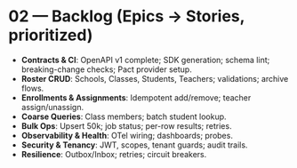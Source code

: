 # 02 — Backlog (Epics → Stories, prioritized)

- **Contracts & CI**: OpenAPI v1 complete; SDK generation; schema lint; breaking-change checks; Pact provider setup.
- **Roster CRUD**: Schools, Classes, Students, Teachers; validations; archive flows.
- **Enrollments & Assignments**: Idempotent add/remove; teacher assign/unassign.
- **Coarse Queries**: Class members; batch student lookup.
- **Bulk Ops**: Upsert 50k; job status; per-row results; retries.
- **Observability & Health**: OTel wiring; dashboards; probes.
- **Security & Tenancy**: JWT, scopes, tenant guards; audit trails.
- **Resilience**: Outbox/Inbox; retries; circuit breakers.
